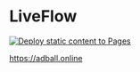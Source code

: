 # LiveFlow

[![Deploy static content to Pages](https://github.com/amaapp333/livefollowers/actions/workflows/static.yml/badge.svg)](https://github.com/amaapp333/livefollowers/actions/workflows/static.yml)


https://adball.online

